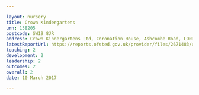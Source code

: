 ```yaml
---

layout: nursery
title: Crown Kindergartens
urn: 138205
postcode: SW19 8JR
address: Crown Kindergartens Ltd, Coronation House, Ashcombe Road, LONDON, SW19 8JR
latestReportUrl: https://reports.ofsted.gov.uk/provider/files/2671483/urn/138205.pdf
teaching: 2
development: 2
leadership: 2
outcomes: 2
overall: 2
date: 10 March 2017

---
```


